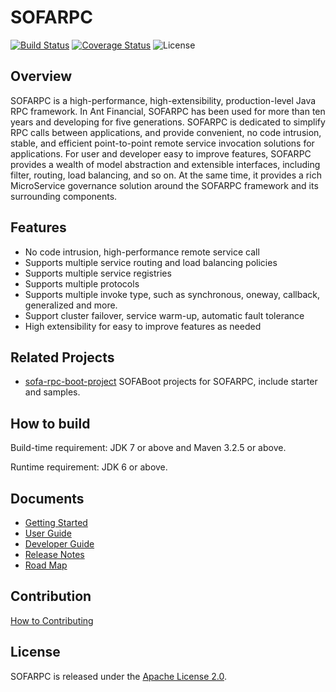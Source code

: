 # SOFARPC

[![Build Status](https://travis-ci.org/alipay/sofa-rpc.svg?branch=master)](https://travis-ci.org/alipay/sofa-rpc)
[![Coverage Status](https://codecov.io/gh/alipay/sofa-rpc/branch/master/graph/badge.svg)](https://codecov.io/gh/alipay/sofa-rpc)
![License](https://img.shields.io/badge/license-Apache--2.0-green.svg)

## Overview

SOFARPC is a high-performance, high-extensibility, production-level Java RPC framework. In Ant Financial, SOFARPC has been used for more than ten years and developing for five generations. SOFARPC is dedicated to simplify RPC calls between applications, and provide convenient, no code intrusion, stable, and efficient point-to-point remote service invocation solutions for applications. For user and developer easy to improve features, SOFARPC provides a wealth of model abstraction and extensible interfaces, including filter, routing, load balancing, and so on. At the same time, it provides a rich MicroService governance solution around the SOFARPC framework and its surrounding components.

## Features

- No code intrusion, high-performance remote service call
- Supports multiple service routing and load balancing policies
- Supports multiple service registries
- Supports multiple protocols
- Supports multiple invoke type, such as synchronous, oneway, callback, generalized and more.
- Support cluster failover, service warm-up, automatic fault tolerance
- High extensibility for easy to improve features as needed

## Related Projects

- [sofa-rpc-boot-project](https://github.com/alipay/sofa-rpc-boot-projects) SOFABoot projects for SOFARPC, include starter and samples.

## How to build

Build-time requirement: JDK 7 or above and Maven 3.2.5 or above.

Runtime requirement: JDK 6 or above.


## Documents

- [Getting Started](https://github.com/alipay/sofa-rpc/wiki/GettingStarted)
- [User Guide](https://github.com/alipay/sofa-rpc/wiki/UserGuide)
- [Developer Guide](https://github.com/alipay/sofa-rpc/wiki/DeveloperGuide)
- [Release Notes](https://github.com/alipay/sofa-rpc/wiki/ReleaseNotes)
- [Road Map](https://github.com/alipay/sofa-rpc/wiki/RoadMap)

## Contribution 

[How to Contributing](https://github.com/alipay/sofa-rpc/blob/master/CONTRIBUTING.md)

## License

SOFARPC is released under the [Apache License 2.0](https://github.com/alipay/sofa-rpc/blob/master/LICENSE).
